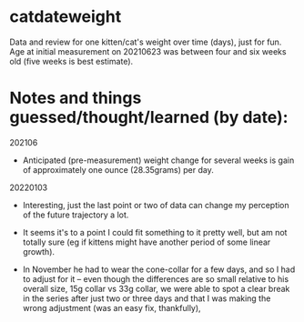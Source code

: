 # catdateweight

Data and review for one kitten/cat's weight over time (days), just for fun. Age at initial measurement on 20210623 was between four and six weeks old (five weeks is best estimate). 

# Notes and things guessed/thought/learned (by date):

202106
- Anticipated (pre-measurement) weight change for several weeks is gain of approximately one ounce (28.35grams) per day.

20220103
- Interesting, just the last point or two of data can change my perception of the future trajectory a lot.

- It seems it's to a point I could fit something to it pretty well, but am not totally sure (eg if kittens might have another period of some linear growth).

- In November he had to wear the cone-collar for a few days, and so I had to adjust for it – even though the differences are so small relative to his overall size, 15g collar vs 33g collar, we were able to spot a clear break in the series after just two or three days and that I was making the wrong adjustment (was an easy fix, thankfully), 
